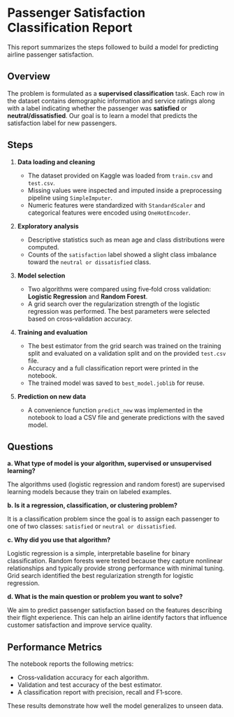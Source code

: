 # Passenger Satisfaction Classification Report

This report summarizes the steps followed to build a model for predicting airline passenger satisfaction.

## Overview

The problem is formulated as a **supervised classification** task. Each row in the dataset contains demographic information and service ratings along with a label indicating whether the passenger was **satisfied** or **neutral/dissatisfied**. Our goal is to learn a model that predicts the satisfaction label for new passengers.

## Steps

1. **Data loading and cleaning**
   - The dataset provided on Kaggle was loaded from `train.csv` and `test.csv`.
   - Missing values were inspected and imputed inside a preprocessing pipeline using `SimpleImputer`.
   - Numeric features were standardized with `StandardScaler` and categorical features were encoded using `OneHotEncoder`.

2. **Exploratory analysis**
   - Descriptive statistics such as mean age and class distributions were computed.
   - Counts of the `satisfaction` label showed a slight class imbalance toward the `neutral or dissatisfied` class.

3. **Model selection**
   - Two algorithms were compared using five‑fold cross validation: **Logistic Regression** and **Random Forest**.
   - A grid search over the regularization strength of the logistic regression was performed. The best parameters were selected based on cross‑validation accuracy.

4. **Training and evaluation**
   - The best estimator from the grid search was trained on the training split and evaluated on a validation split and on the provided `test.csv` file.
   - Accuracy and a full classification report were printed in the notebook.
   - The trained model was saved to `best_model.joblib` for reuse.

5. **Prediction on new data**
   - A convenience function `predict_new` was implemented in the notebook to load a CSV file and generate predictions with the saved model.

## Questions

**a. What type of model is your algorithm, supervised or unsupervised learning?**

The algorithms used (logistic regression and random forest) are supervised learning models because they train on labeled examples.

**b. Is it a regression, classification, or clustering problem?**

It is a classification problem since the goal is to assign each passenger to one of two classes: `satisfied` or `neutral or dissatisfied`.

**c. Why did you use that algorithm?**

Logistic regression is a simple, interpretable baseline for binary classification. Random forests were tested because they capture nonlinear relationships and typically provide strong performance with minimal tuning. Grid search identified the best regularization strength for logistic regression.

**d. What is the main question or problem you want to solve?**

We aim to predict passenger satisfaction based on the features describing their flight experience. This can help an airline identify factors that influence customer satisfaction and improve service quality.

## Performance Metrics

The notebook reports the following metrics:

- Cross‑validation accuracy for each algorithm.
- Validation and test accuracy of the best estimator.
- A classification report with precision, recall and F1‑score.

These results demonstrate how well the model generalizes to unseen data.

